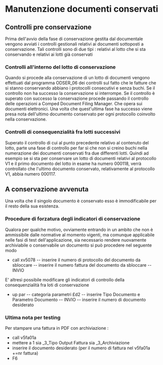 # Manutenzione documenti conservati
## Controlli pre conservazione
Prima dell'avvio della fase di conservazione gestita dal documentale vengono avviati i controlli gestionali relativi ai documenti sottoposti a conservazione. Tali controlli sono di due tipi :  relativi al lotto che si sta conservando e relativi ai lotti già conservati
### Controlli all'interno del lotto di conservazione
Quando si procede alla conservazione di un lotto di documenti vengono effettuati dal programma ODSER_06 dei controlli sul fatto che le fatture che si stanno conservando abbiano i protocolli consecutivi e senza buchi. Se il controllo non ha successo la conservazione si interrompe. Se il controllo è superato con successo la conservazione procede passando il controllo delle operazioni a Comped Document Filing Manager. Che opera sui documenti elettronici. Una volta che quest'ultima fase ha successo viene presa nota dell'ultimo documento conservato per ogni protocollo coinvolto nella conservazione.
### Controlli di consequenzialità fra lotti successivi
Superato il controllo di cui al punto precedente relativo al contenuto del lotto, parte una fase di controllo per far sì che non si creino buchi nella numerazione dei documenti conservati fra due differenti lotti. Quindi ad esempio se si sta per conservare un lotto di documenti relativi al protocollo V1 e il primo documento del lotto in esame ha numero 000118, verrà controllato che l'ultimo documento conservato, relativamente al protocollo V1, abbia numero 000117.

## A conservazione avvenuta
Una volta che il singolo documento è conservato esso è immodificabile per il resto della sua esistenza.

### Procedure di forzatura degli indicatori di conservazione
Qualora per qualche motivo, ovviamente entrando in un ambito che non è ammissibile dalle normative al momento vigenti, ma comunque applicabile nelle fasi di test dell'applicazione, sia necessario rendere nuovamente archiviabile o conservabile un documento si può procedere nel seguente modo


- call xv5078
-- inserire il numero di protocollo del documento da sbloccare
-- inserire il numero fattura del documento da sbloccare
-- INVIO


E' altresì possibile modificare gli indicatori di controllo della consequenzialità fra loti di conservazione

- up par
-- categoria parametri £d2
-- inserire Tipo Documento e Parametro Documento
-- INVIO
-- inserire il numero di documento desiderato


### Ultima nota per testing
Per stampare una fattura in PDF con archiviazione : 

- call v5fa01a
- mettere a 1 sia _3_Tipo Output Fattura sia _3_Archiviazione
- inserire il documento desiderato (per il numero di fattura nel v5fa01a +=nr fattura)
- F6


